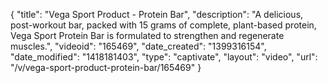 {
    "title": "Vega Sport Product - Protein Bar",
    "description": "A delicious, post-workout bar, packed with 15 grams of complete, plant-based protein, Vega Sport Protein Bar is formulated to strengthen and regenerate muscles.",
    "videoid": "165469",
    "date_created": "1399316154",
    "date_modified": "1418181403",
    "type": "captivate",
    "layout": "video",
    "url": "\/v\/vega-sport-product-protein-bar\/165469"
}